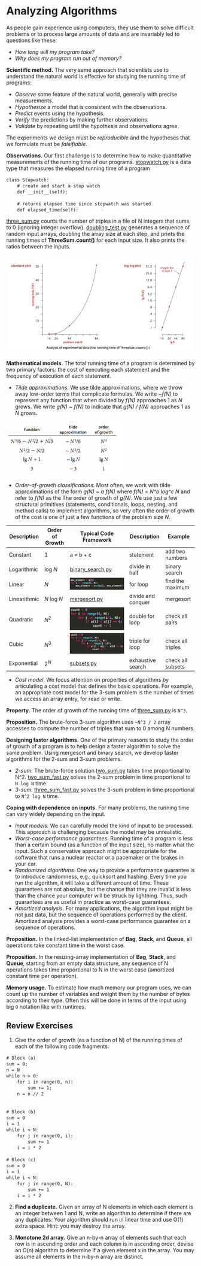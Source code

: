 # Analyzing Algorithms



As people gain experience using computers, they use them to solve difficult problems or to process large amounts of data and are invariably led to questions like these:

- _How long will my program take?_
- _Why does my program run out of memory?_


__Scientific method.__ The very same approach that scientists use to understand the natural world is effective for studying the running time of programs:
- _Observe_ some feature of the natural world, generally with precise measurements.
- _Hypothesize_ a model that is consistent with the observations.
- _Predict_ events using the hypothesis.
- _Verify_ the predictions by making further observations.
- _Validate_ by repeating until the hypothesis and observations agree.

The experiments we design must be _reproducible_ and the hypotheses that we formulate must be _falsifiable_.

__Observations.__ Our first challenge is to determine how to make quantitative measurements of the running time of our programs. [stopwatch.py](src/src/stopwatch.py) is a data type that measures the elapsed running time of a program

```
class Stopwatch:
    # create and start a stop watch
    def __init__(self):

    # returns elapsed time since stopwatch was started
    def elapsed_time(self):
```


[three_sum.py](src/three_sum.py) counts the number of triples in a file of N integers that sums to 0 (ignoring integer overflow). [doubling_test.py](src/doubling_test.py) generates a sequence of random input arrays, doubling the array size at each step, and prints the running times of __ThreeSum.count()__ for each input size. It also prints the ratios between the inputs.

![loglog](src/loglog.png)



__Mathematical models.__ The total running time of a program is determined by two primary factors: the cost of executing each statement and the frequency of execution of each statement.

- _Tilde approximations._ We use tilde approximations, where we throw away low-order terms that complicate formulas. We write _~f(N)_ to represent any function that when divided by _f(N)_ approaches 1 as _N_ grows. We write _g(N) ~ f(N)_ to indicate that _g(N) / f(N)_ approaches 1 as _N_ grows.

![tilde](src/tilde.png)

- _Order-of-growth classifications._ Most often, we work with tilde approximations of the form _g(N) ~ a f(N)_ where _f(N) = N^b log^c N_ and refer to _f(N)_ as the The order of growth of _g(N)_. We use just a few structural primitives (statements, conditionals, loops, nesting, and method calls) to implement algorithms, so very often the order of growth of the cost is one of just a few functions of the problem size _N_.


| Description  | Order of Growth | Typical Code Framework | Description        | Example           |
|--------------|-----------------|------------------------|--------------------|-------------------|
| Constant     | 1               | a = b + c              | statement          | add two numbers   |
| Logarithmic  | log _N_         | [binary_search.py](src/binary_search.py)      | divide in half     | binary search     |
| Linear       | _N_             | ![linear_example](src/linear_example.png)                  | for loop           | find the maximum  |
| Linearithmic | _N_ log _N_     | [mergesort.py](src/../../2_sorting/2_mergesort/mergesort.py)                  | divide and conquer | mergesort         |
| Quadratic    | _N_<sup>2</sup> | ![quadratic_example](src/quadratic_example.png)                  | double for loop    | check all pairs   |
| Cubic        | _N_<sup>3</sup> | ![cubic_example](src/cubic_example.png)                  | triple for loop    | check all triples |
| Exponential  | 2<sup>_N_</sup> | [subsets.py](src/subsets.py)                  | exhaustive search  | check all subsets |

- _Cost model._ We focus attention on properties of algorithms by articulating a cost model that defines the basic operations. For example, an appropriate cost model for the 3-sum problem is the number of times we access an array entry, for read or write.

__Property.__ The order of growth of the running time of [three_sum.py](src/three_sum.py) is `N^3`.

__Proposition.__ The brute-force 3-sum algorithm uses `~N^3 / 2` array accesses to compute the number of triples that sum to 0 among N numbers.

__Designing faster algorithms.__ One of the primary reasons to study the order of growth of a program is to help design a faster algorithm to solve the same problem. Using mergesort and binary search, we develop faster algorithms for the 2-sum and 3-sum problems.

- _2-sum._ The brute-force solution [two_sum.py](src/two_sum.py) takes time proportional to N^2. [two_sum_fast.py](src/two_sum_fast.py) solves the 2-sum problem in time proportional to `N log N` time.
- _3-sum._ [three_sum_fast.py](src/three_sum_fast.py) solves the 3-sum problem in time proportional to `N^2 log N` time.

__Coping with dependence on inputs.__ For many problems, the running time can vary widely depending on the input.

- _Input models._ We can carefully model the kind of input to be processed. This approach is challenging because the model may be unrealistic.
- _Worst-case performance guarantees._ Running time of a program is less than a certain bound (as a function of the input size), no matter what the input. Such a conservative approach might be appropriate for the software that runs a nuclear reactor or a pacemaker or the brakes in your car.
- _Randomized algorithms._ One way to provide a performance guarantee is to introduce randomness, e.g., quicksort and hashing. Every time you run the algorithm, it will take a different amount of time. These guarantees are not absolute, but the chance that they are invalid is less than the chance your computer will be struck by lightning. Thus, such guarantees are as useful in practice as worst-case guarantees.
- _Amortized analysis._ For many applications, the algorithm input might be not just data, but the sequence of operations performed by the client. Amortized analysis provides a worst-case performance guarantee on a sequence of operations.

__Proposition.__ In the linked-list implementation of __Bag__, __Stack__, and __Queue__, all operations take constant time in the worst case.

__Proposition.__ In the resizing-array implementation of __Bag__, __Stack__, and __Queue__, starting from an empty data structure, any sequence of N operations takes time proportional to N in the worst case (amortized constant time per operation).

__Memory usage.__ To estimate how much memory our program uses, we can count up the number of variables and weight them by the number of bytes according to their type. Often this will be done in terms of the input using big `O` notation like with runtimes.

## Review Exercises
1. Give the order of growth (as a function of N) of the running times of each of the following code fragments:
```
# Block (a)
sum = 0;
n = N
while n > 0: 
    for i in range(0, n):
        sum += 1;
    n = n // 2


# Block (b)
sum = 0
i = 1
while i < N:
    for j in range(0, i):
        sum += 1
    i = i * 2

# Block (c)
sum = 0
i = 1
while i < N:
    for j in range(0, N):
        sum += 1
    i = i * 2
```

2. __Find a duplicate.__ Given an array of N elements in which each element is an integer between 1 and N, write an algorithm to determine if there are any duplicates. Your algorithm should run in linear time and use O(1) extra space. Hint: you may destroy the array.

3. __Monotone 2d array.__ Give an n-by-n array of elements such that each row is in ascending order and each column is in ascending order, devise an O(n) algorithm to determine if a given element x in the array. You may assume all elements in the n-by-n array are distinct.

